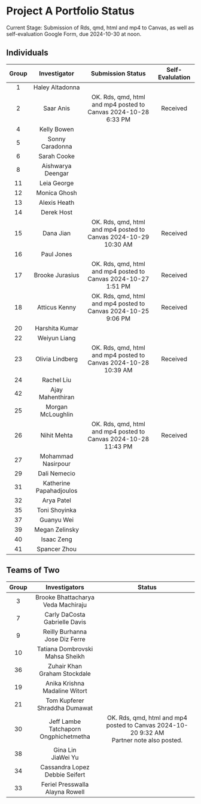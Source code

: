 # Project A Portfolio Status

Current Stage: Submission of Rds, qmd, html and mp4 to Canvas, as well as self-evaluation Google Form, due 2024-10-30 at noon.

## Individuals

Group | Investigator | Submission Status | Self-Evalulation
:---: | :----------------: | :---------------------------------------------------------------------------: | :------------:
1 | Haley Altadonna |
2 | Saar Anis | OK. Rds, qmd, html and mp4 posted to Canvas 2024-10-28 6:33 PM | Received
4 | Kelly Bowen |
5 | Sonny Caradonna |
6 | Sarah Cooke |
8 | Aishwarya Deengar |
11 | Leia George |
12 | Monica Ghosh |
13 | Alexis Heath |
14 | Derek Host |
15 | Dana Jian | OK. Rds, qmd, html and mp4 posted to Canvas 2024-10-29 10:30 AM | Received
16 | Paul Jones |
17 | Brooke Jurasius | OK. Rds, qmd, html and mp4 posted to Canvas 2024-10-27 1:51 PM | Received
18 | Atticus Kenny | OK. Rds, qmd, html and mp4 posted to Canvas 2024-10-25 9:06 PM | Received
20 | Harshita Kumar |
22 | Weiyun Liang |
23 | Olivia Lindberg | OK. Rds, qmd, html and mp4 posted to Canvas 2024-10-28 10:39 AM | Received
24 | Rachel Liu |
42 | Ajay Mahenthiran |
25 | Morgan McLoughlin |
26 | Nihit Mehta | OK. Rds, qmd, html and mp4 posted to Canvas 2024-10-28 11:43 PM | Received
27 | Mohammad Nasirpour |
29 | Dali Nemecio |
31 | Katherine Papahadjoulos |
32 | Arya Patel |
35 | Toni Shoyinka |
37 | Guanyu Wei |
39 | Megan Zelinsky |
40 | Isaac Zeng |
41 | Spancer Zhou |

## Teams of Two

Group | Investigators | Status
:---: | :----------------: | :---------------------------------------------------------------------------:
3 | Brooke Bhattacharya <br /> Veda Machiraju |
7 | Carly DaCosta <br /> Gabrielle Davis | 
9 | Reilly Burhanna <br /> Jose Diz Ferre |
10 | Tatiana Dombrovski <br /> Mahsa Sheikh | 
36 | Zuhair Khan <br /> Graham Stockdale | 
19 | Anika Krishna <br /> Madaline Witort | 
21 | Tom Kupferer <br /> Shraddha Dumawat | 
30 | Jeff Lambe <br /> Tatchaporn Ongphichetmetha | OK. Rds, qmd, html and mp4 posted to Canvas 2024-10-20 9:32 AM <br /> Partner note also posted. | Received from each person. 
38 | Gina Lin <br /> JiaWei Yu | 
34 | Cassandra Lopez <br /> Debbie Seifert | 
33 | Feriel Presswalla <br /> Alayna Rowell | 

